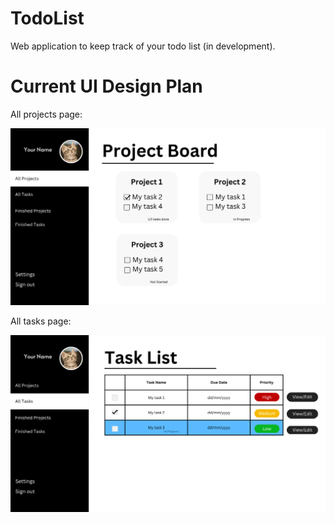 # TodoList

Web application to keep track of your todo list (in development).

# Current UI Design Plan

All projects page:

![all projects](https://github.com/dh-giang-vu/TodoList/blob/main/design/ui_design/all_projects_page.png)

All tasks page:

![all tasks](https://github.com/dh-giang-vu/TodoList/blob/main/design/ui_design/all_tasks_page.png)